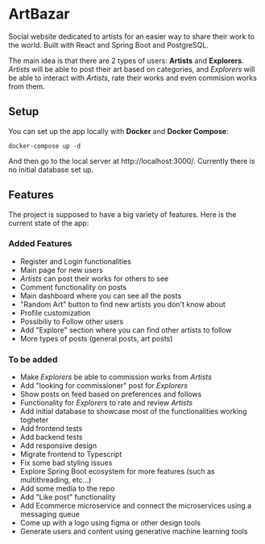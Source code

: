 # ArtBazar

Social website dedicated to artists for an easier way to share their work to the world. Built with React and Spring Boot and PostgreSQL. 

The main idea is that there are 2 types of users: **Artists** and **Explorers**. *Artists* will be able to post their art based on categories, and *Explorers* will be able to interact with *Artists*, rate their works and even commision works from them.


## Setup

You can set up the app locally with **Docker** and **Docker Compose**:

```
docker-compose up -d
```

And then go to the local server at http://localhost:3000/. Currently there is no initial database set up.

## Features

The project is supposed to have a big variety of features. Here is the current state of the app:

### Added Features

* Register and Login functionalities
* Main page for new users
* *Artists* can post their works for others to see
* Comment functionality on posts
* Main dashboard where you can see all the posts
* "Random Art" button to find new artists you don't know about
* Profile customization
* Possibiliy to Follow other users
* Add "Explore" section where you can find other artists to follow
* More types of posts (general posts, art posts)

### To be added

* Make *Explorers* be able to commission works from *Artists*
* Add "looking for commissioner" post for *Explorers* 
* Show posts on feed based on preferences and follows
* Functionality for *Explorers* to rate and review *Artists*
* Add initial database to showcase most of the functionalities working togheter
* Add frontend tests
* Add backend tests
* Add responsive design
* Migrate frontend to Typescript
* Fix some bad styling issues
* Explore Spring Boot ecosystem for more features (such as multithreading, etc...)
* Add some media to the repo
* Add "Like post" functionality
* Add Ecommerce microservice and connect the microservices using a messaging queue
* Come up with a logo using figma or other design tools
* Generate users and content using generative machine learning tools